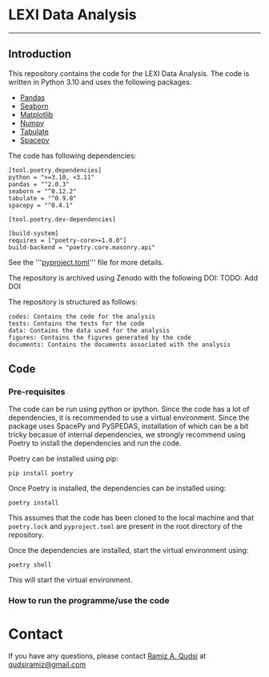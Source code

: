 # LEXI Data Analysis
---
## Introduction
This repository contains the code for the LEXI Data Analysis. The code is written in Python 3.10 and
uses the following packages:
* [Pandas](https://pandas.pydata.org/)
* [Seaborn](https://seaborn.pydata.org/)
* [Matplotlib](https://matplotlib.org/)
* [Numpy](https://numpy.org/)
* [Tabulate](https://pypi.org/project/tabulate/)
* [Spacepy](https://spacepy.github.io/)

The code has following dependencies:
```
[tool.poetry.dependencies]
python = ">=3.10, <3.11"
pandas = "^2.0.3"
seaborn = "^0.12.2"
tabulate = "^0.9.0"
spacepy = "^0.4.1"

[tool.poetry.dev-dependencies]

[build-system]
requires = ["poetry-core>=1.0.0"]
build-backend = "poetry.core.masonry.api"
```

See the '''[pyproject.toml]()''' file for more details.

The repository is archived using Zenodo with the following DOI:
 TODO: Add DOI

The repository is structured as follows:
```
codes: Contains the code for the analysis
tests: Contains the tests for the code
data: Contains the data used for the analysis
figures: Contains the figures generated by the code
documents: Contains the documents associated with the analysis
```

## Code

### Pre-requisites

The code can be run using python or ipython. Since the code has a lot of dependencies, it is
recommended to use a virtual environment.
Since the package uses SpacePy and PySPEDAS, installation of which can be a bit tricky becasue of
internal dependencies, we strongly recommend using Poetry to install the dependencies and run the
code.

Poetry can be installed using pip:
```
pip install poetry
```
Once Poetry is installed, the dependencies can be installed using:
```
poetry install
```
This assumes that the code has been cloned to the local machine and that ```poetry.lock``` and
```pyproject.toml``` are present in the root directory of the repository.

Once the dependencies are installed, start the virtual environment using:
```
poetry shell
```
This will start the virtual environment.

### How to run the programme/use the code


# Contact
If you have any questions, please contact [Ramiz A. Qudsi](https://www.qudsiramiz.space/) at
qudsiramiz@gmail.com
